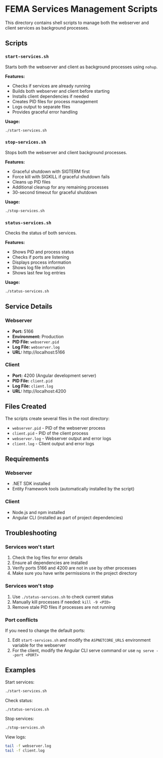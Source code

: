 # FEMA Services Management Scripts

This directory contains shell scripts to manage both the webserver and client services as background processes.

## Scripts

### `start-services.sh`
Starts both the webserver and client as background processes using `nohup`.

**Features:**
- Checks if services are already running
- Builds both webserver and client before starting
- Installs client dependencies if needed
- Creates PID files for process management
- Logs output to separate files
- Provides graceful error handling

**Usage:**
```bash
./start-services.sh
```

### `stop-services.sh`
Stops both the webserver and client background processes.

**Features:**
- Graceful shutdown with SIGTERM first
- Force kill with SIGKILL if graceful shutdown fails
- Cleans up PID files
- Additional cleanup for any remaining processes
- 30-second timeout for graceful shutdown

**Usage:**
```bash
./stop-services.sh
```

### `status-services.sh`
Checks the status of both services.

**Features:**
- Shows PID and process status
- Checks if ports are listening
- Displays process information
- Shows log file information
- Shows last few log entries

**Usage:**
```bash
./status-services.sh
```

## Service Details

### Webserver
- **Port:** 5166
- **Environment:** Production
- **PID File:** `webserver.pid`
- **Log File:** `webserver.log`
- **URL:** http://localhost:5166

### Client
- **Port:** 4200 (Angular development server)
- **PID File:** `client.pid`
- **Log File:** `client.log`
- **URL:** http://localhost:4200

## Files Created

The scripts create several files in the root directory:

- `webserver.pid` - PID of the webserver process
- `client.pid` - PID of the client process
- `webserver.log` - Webserver output and error logs
- `client.log` - Client output and error logs

## Requirements

### Webserver
- .NET SDK installed
- Entity Framework tools (automatically installed by the script)

### Client
- Node.js and npm installed
- Angular CLI (installed as part of project dependencies)

## Troubleshooting

### Services won't start
1. Check the log files for error details
2. Ensure all dependencies are installed
3. Verify ports 5166 and 4200 are not in use by other processes
4. Make sure you have write permissions in the project directory

### Services won't stop
1. Use `./status-services.sh` to check current status
2. Manually kill processes if needed: `kill -9 <PID>`
3. Remove stale PID files if processes are not running

### Port conflicts
If you need to change the default ports:
1. Edit `start-services.sh` and modify the `ASPNETCORE_URLS` environment variable for the webserver
2. For the client, modify the Angular CLI serve command or use `ng serve --port <PORT>`

## Examples

Start services:
```bash
./start-services.sh
```

Check status:
```bash
./status-services.sh
```

Stop services:
```bash
./stop-services.sh
```

View logs:
```bash
tail -f webserver.log
tail -f client.log
```
